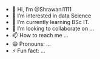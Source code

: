 - 👋 Hi, I’m @Shrawani1111
- 👀 I’m interested in data Science
- 🌱 I’m currently learning BSc IT.
- 💞️ I’m looking to collaborate on ...
- 📫 How to reach me ...
- 😄 Pronouns: ...
- ⚡ Fun fact: ...

<!---
Shravani1111/Shravani1111 is a ✨ special ✨ repository because its `README.md` (this file) appears on your GitHub profile.
You can click the Preview link to take a look at your changes.
--->
